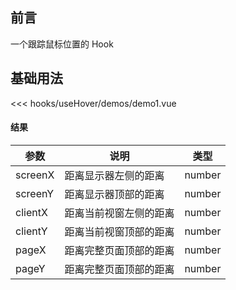 ## 前言

一个跟踪鼠标位置的 Hook

<script setup>
  import Demo1 from './demos/demo1.vue'
</script>

## 基础用法

<demo1 />

<<< hooks/useHover/demos/demo1.vue

#### 结果

| 参数    | 说明                   | 类型   |
| ------- | ---------------------- | ------ |
| screenX | 距离显示器左侧的距离   | number |
| screenY | 距离显示器顶部的距离   | number |
| clientX | 距离当前视窗左侧的距离 | number |
| clientY | 距离当前视窗顶部的距离 | number |
| pageX   | 距离完整页面顶部的距离 | number |
| pageY   | 距离完整页面顶部的距离 | number |
